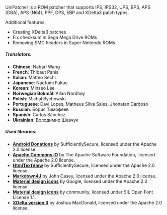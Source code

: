 UniPatcher is a ROM patcher that supports IPS, IPS32, UPS, BPS, APS (GBA), APS (N64), PPF, DPS, EBP and XDelta3 patch types.

Additional features:

- Creating XDelta3 patches
- Fix checksum in Sega Mega Drive ROMs
- Removing SMC headers in Super Nintendo ROMs

##### Translators:

- **Chinese**: Nabarl Wang
- **French**: Thibaut Panis
- **Italian**: Matteo Sechi
- **Japanese**: Naofumi Fukue
- **Korean**: Minseo Lee
- **Norwegian Bokmål**: Allan Nordhøy
- **Polish**: Michal Bychowski
- **Portuguese**: Davi Lopes, Matheus Silva Sales, Jhonatan Cardoso
- **Russian**: Борис Тимофеев
- **Spanish**: Carlos Sánchez
- **Ukrainian**: Володимир Шевчук

##### Used libraries:

- [**Android Donations**](https://github.com/SufficientlySecure/donations) by SufficientlySecure, licensed under the Apache 2.0 license.
- [**Apache Commons IO**](https://commons.apache.org/proper/commons-io/) by The Apache Software Foundation, licensed under the Apache 2.0 license.
- [**HtmlTextView**](https://github.com/SufficientlySecure/html-textview) by SufficientlySecure, licensed under the Apache 2.0 license.
- [**Markdown4J**](https://github.com/jdcasey/markdown4j) by John Casey, licensed under the Apache 2.0 license.
- [**Material design icons**](https://github.com/google/material-design-icons) by Google, licensed under the Apache 2.0 license.
- [**Material design icons**](https://materialdesignicons.com) by community, licensed under SIL Open Font License 1.1.
- [**XDelta version 3**](https://github.com/jmacd/xdelta) by Joshua MacDonald, licensed under the Apache 2.0 license.

